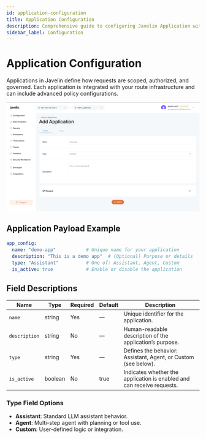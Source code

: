 ```yaml
---
id: application-configuration
title: Application Configuration
description: Comprehensive guide to configuring Javelin Application with policy
sidebar_label: Configuration
---
```


# Application Configuration

Applications in Javelin define how requests are scoped, authorized, and governed. Each application is integrated with your route infrastructure and can include advanced policy configurations.

![Add Application Form](/img/application/addApplication.png)

## Application Payload Example

```yaml
app_config:
  name: "demo-app"           # Unique name for your application
  description: "This is a demo app"  # (Optional) Purpose or details
  type: "Assistant"          # One of: Assistant, Agent, Custom
  is_active: true            # Enable or disable the application
```

## Field Descriptions

| Name          | Type     | Required | Default   | Description                                                                                      |
|---------------|----------|----------|-----------|--------------------------------------------------------------------------------------------------|
| `name`        | string   | Yes      | —         | Unique identifier for the application.                                                           |
| `description` | string   | No       | —         | Human-readable description of the application’s purpose.                                         |
| `type`        | string   | Yes      | —         | Defines the behavior: Assistant, Agent, or Custom (see below).                                   |
| `is_active`   | boolean  | No       | true      | Indicates whether the application is enabled and can receive requests.                           |

### Type Field Options

- **Assistant**: Standard LLM assistant behavior.
- **Agent**: Multi-step agent with planning or tool use.
- **Custom**: User-defined logic or integration.
